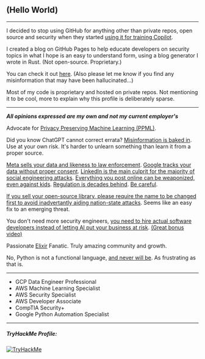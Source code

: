 ## (Hello World)

---

I decided to stop using GitHub for anything other than private repos, open source and security when they started [using it for training Copilot](https://docs.github.com/en/copilot/copilot-individual/about-github-copilot-individual#will-my-private-code-be-shared-with-other-users).

I created a blog on GitHub Pages to help educate developers on security topics in what I hope is an easy to understand form, using a blog generator I wrote in Rust. (Not open-source. Proprietary.)

You can check it out [here](https://www.example.com).  (Also please let me know if you find any misinformation that may have been hallucinated...)

Most of my code is proprietary and hosted on private repos.  Not mentioning it to be cool, more to explain why this profile is deliberately sparse.

---

***All opinions expressed are my own and not my current employer's***

Advocate for [Privacy Preserving Machine Learning (PPML)](https://bigdl.readthedocs.io/en/latest/doc/PPML/Overview/ppml.html).

Did you know ChatGPT cannot correct errata?  [Misinformation is baked in](https://medium.com/geekculture/why-chatgpt-lies-4d4e0c6e864e).  Use at your own risk.  It's harder to unlearn something than learn it from a proper source.

[Meta sells your data and likeness to law enforcement](https://www.theguardian.com/us-news/2022/aug/10/facebook-user-data-abortion-nebraska-police).  [Google tracks your data without proper consent](https://www.latimes.com/california/story/2023-09-14/google-to-pay-93-million-after-state-investigation-finds-company-used-location-data-without-consent).  [LinkedIn is the main culprit for the majority of social engineering attacks](https://www.secureworks.com/blog/social-engineering-tactics-why-linkedin-is-as-dangerous-as-it-is-useful).  [Everything you post online can be weaponized, even against kids](https://www.nbcnews.com/tech/security/hackers-are-leaking-childrens-data-s-little-parents-can-rcna1926).  [Regulation is decades behind](https://www.techtarget.com/searchcio/news/366557453/Lack-of-federal-data-privacy-law-seen-hurting-IT-security).  [Be careful](https://www.rapid7.com/globalassets/_pdfs/whitepaperguide/protecting-your-digital-life.pdf).

[If you sell your open-source library, please require the name to be changed first to avoid inadvertantly aiding nation-state attacks](https://sansec.io/research/polyfill-supply-chain-attack).  Seems like an easy fix to an emerging threat.

You don't need more security engineers, [you need to hire actual software developers instead of letting AI put your business at risk](https://snyk.io/blog/copilot-amplifies-insecure-codebases-by-replicating-vulnerabilities/). [(Great bonus video)](https://www.youtube.com/watch?v=fi1FsDW1QeY)

Passionate [Elixir](https://hexdocs.pm/elixir/introduction.html) Fanatic. Truly amazing community and growth.

No, Python is not a functional language, [and never will be](https://python-history.blogspot.com/2009/04/origins-of-pythons-functional-features.html).  As frustrating as that is.

---

- GCP Data Engineer Professional
- AWS Machine Learning Specialist
- AWS Security Specialist
- AWS Developer Associate
- CompTIA Security+
- Google Python Automation Specialist

---

<!---
##### Leetcode Profile:
--->



##### TryHackMe Profile:
[<img src="https://tryhackme-badges.s3.amazonaws.com/solidsnakecase.png?" alt="TryHackMe">](https://tryhackme.com/p/solidsnakecase)

<!---
##### Latest Articles:
--->

